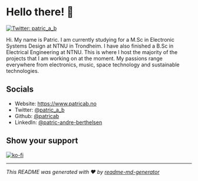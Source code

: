 # Hello there! 👋
[![Twitter: patric\_a\_b](https://img.shields.io/twitter/follow/patric\_a\_b.svg?style=social)](https://twitter.com/patric\_a\_b)

Hi. 
My name is Patric. I am currently studying for a M.Sc in Electronic Systems Design at NTNU in Trondheim. I have also finished a B.Sc in Electrical Engineering at NTNU. This is where I host the majority of the projects that I am working on at the moment. 
My passions range everywhere from electronics, music, space technology and sustainable technologies.

## Socials

* Website: https://www.patricab.no
* Twitter: [@patric\_a\_b](https://twitter.com/patric\_a\_b)
* Github: [@patricab](https://github.com/patricab)
* LinkedIn: [@patric-andre-berthelsen](https://linkedin.com/in/patric-andre-berthelsen)

## Show your support
[![ko-fi](https://ko-fi.com/img/githubbutton_sm.svg)](https://ko-fi.com/G2G84GOQ0)



***
_This README was generated with ❤️ by [readme-md-generator](https://github.com/kefranabg/readme-md-generator)_
